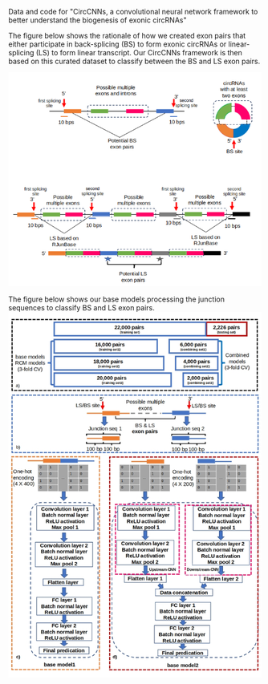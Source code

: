 Data and code for "CircCNNs, a convolutional neural network framework to better understand the biogenesis of exonic circRNAs"

The figure below shows the rationale of how we created exon pairs that either participate in back-splicing (BS) to form exonic circRNAs or linear-splicing (LS) to form linear transcript. Our CircCNNs framework is then based on this curated dataset to classify between the BS and LS exon pairs.

![CircCNN Base models](Images/BS_LS_exon_pairs.png)


The figure below shows our base models processing the junction sequences to classify BS and LS exon pairs.
![CircCNN Base models](Images/base_models.jpg)
